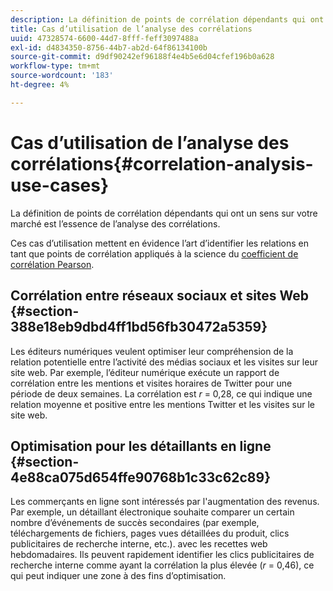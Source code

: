 ```yaml
---
description: La définition de points de corrélation dépendants qui ont un sens sur votre marché est l’essence de l’analyse des corrélations.
title: Cas d’utilisation de l’analyse des corrélations
uuid: 47328574-6600-44d7-8fff-feff3097488a
exl-id: d4834350-8756-44b7-ab2d-64f86134100b
source-git-commit: d9df90242ef96188f4e4b5e6d04cfef196b0a628
workflow-type: tm+mt
source-wordcount: '183'
ht-degree: 4%

---
```


# Cas d’utilisation de l’analyse des corrélations{#correlation-analysis-use-cases}

La définition de points de corrélation dépendants qui ont un sens sur votre marché est l’essence de l’analyse des corrélations.

Ces cas d’utilisation mettent en évidence l’art d’identifier les relations en tant que points de corrélation appliqués à la science du [coefficient de corrélation Pearson](../../../../home/c-get-started/c-analysis-vis/c-correlation-analysis/c-correlation-pearsons.md#concept-5996cb8c89fd4df5b47b7318e7a1d29c).

## Corrélation entre réseaux sociaux et sites Web {#section-388e18eb9dbd4ff1bd56fb30472a5359}

Les éditeurs numériques veulent optimiser leur compréhension de la relation potentielle entre l’activité des médias sociaux et les visites sur leur site web. Par exemple, l’éditeur numérique exécute un rapport de corrélation entre les mentions et visites horaires de Twitter pour une période de deux semaines. La corrélation est *r* = 0,28, ce qui indique une relation moyenne et positive entre les mentions Twitter et les visites sur le site web.

## Optimisation pour les détaillants en ligne {#section-4e88ca075d654ffe90768b1c33c62c89}

Les commerçants en ligne sont intéressés par l&#39;augmentation des revenus. Par exemple, un détaillant électronique souhaite comparer un certain nombre d’événements de succès secondaires (par exemple, téléchargements de fichiers, pages vues détaillées du produit, clics publicitaires de recherche interne, etc.). avec les recettes web hebdomadaires. Ils peuvent rapidement identifier les clics publicitaires de recherche interne comme ayant la corrélation la plus élevée (*r* = 0,46), ce qui peut indiquer une zone à des fins d’optimisation.
